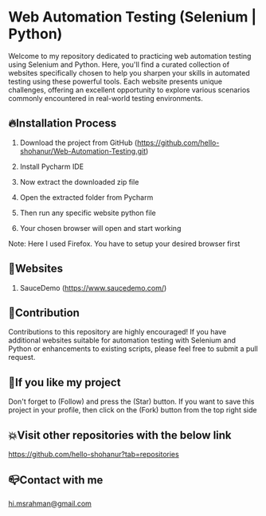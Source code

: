 # Web Automation Testing (Selenium | Python)
Welcome to my repository dedicated to practicing web automation testing using Selenium and Python. Here, you'll find a curated collection of websites specifically chosen to help you sharpen your skills in automated testing using these powerful tools. Each website presents unique challenges, offering an excellent opportunity to explore various scenarios commonly encountered in real-world testing environments.

## 🔥Installation Process
01. Download the project from GitHub (https://github.com/hello-shohanur/Web-Automation-Testing.git)

02. Install Pycharm IDE
    
03. Now extract the downloaded zip file

04. Open the extracted folder from Pycharm 

05. Then run any specific website python file 

06. Your chosen browser will open and start working

Note: Here I used Firefox. You have to setup your desired browser first

## 🎈Websites
1. SauceDemo (https://www.saucedemo.com/)

## 🎁Contribution
Contributions to this repository are highly encouraged! If you have additional websites suitable for automation testing with Selenium and Python or enhancements to existing scripts, please feel free to submit a pull request.

## 💟If you like my project 
Don't forget to (Follow) and press the (Star) button. If you want to save this project in your profile, then click on the (Fork) button from the top right side

## 💥Visit other repositories with the below link
https://github.com/hello-shohanur?tab=repositories

## 📪Contact with me
hi.msrahman@gmail.com
